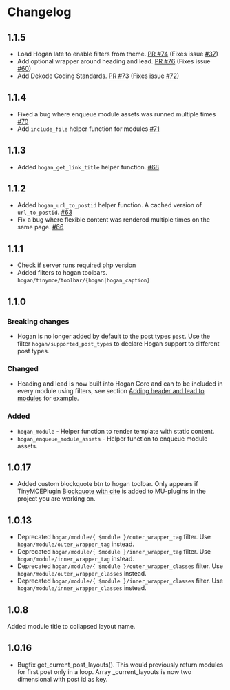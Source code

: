 # Changelog

## 1.1.5
- Load Hogan late to enable filters from theme. [PR #74](https://github.com/DekodeInteraktiv/hogan-core/pull/74) (Fixes issue [#37](https://github.com/DekodeInteraktiv/hogan-core/issues/37))
- Add optional wrapper around heading and lead. [PR #76](https://github.com/DekodeInteraktiv/hogan-core/pull/76) (Fixes issue [#60](https://github.com/DekodeInteraktiv/hogan-core/issues/60))
- Add Dekode Coding Standards. [PR #73](https://github.com/DekodeInteraktiv/hogan-core/pull/73) (Fixes issue [#72](https://github.com/DekodeInteraktiv/hogan-core/issues/72))

## 1.1.4
- Fixed a bug where enqueue module assets was runned multiple times [#70](https://github.com/DekodeInteraktiv/hogan-core/pull/70)
- Add `include_file` helper function for modules [#71](https://github.com/DekodeInteraktiv/hogan-core/pull/71)

## 1.1.3
- Added `hogan_get_link_title` helper function. [#68](https://github.com/DekodeInteraktiv/hogan-core/pull/68)

## 1.1.2
- Added `hogan_url_to_postid` helper function. A cached version of `url_to_postid`. [#63](https://github.com/DekodeInteraktiv/hogan-core/pull/63)
- Fix a bug where flexible content was rendered multiple times on the same page. [#66](https://github.com/DekodeInteraktiv/hogan-core/pull/66)

## 1.1.1
- Check if server runs required php version
- Added filters to hogan toolbars. `hogan/tinymce/toolbar/{hogan|hogan_caption}`

## 1.1.0
### Breaking changes
- Hogan is no longer added by default to the post types `post`. Use the filter `hogan/supported_post_types` to declare Hogan support to different post types.

### Changed
- Heading and lead is now built into Hogan Core and can to be included in every module using filters, see section [Adding header and lead to modules](#adding-header-and-lead-to-modules) for example.

### Added
- `hogan_module` - Helper function to render template with static content.
- `hogan_enqueue_module_assets` - Helper function to enqueue module assets.

## 1.0.17
- Added custom blockquote btn to hogan toolbar. Only appears if TinyMCEPlugin [Blockquote with cite](https://github.com/DekodeInteraktiv/WP-Snippets) is added to MU-plugins in the project you are working on.

## 1.0.13
- Deprecated `hogan/module/{ $module }/outer_wrapper_tag` filter. Use `hogan/module/outer_wrapper_tag` instead.
- Deprecated `hogan/module/{ $module }/inner_wrapper_tag` filter. Use `hogan/module/inner_wrapper_tag` instead.
- Deprecated `hogan/module/{ $module }/outer_wrapper_classes` filter. Use `hogan/module/outer_wrapper_classes` instead.
- Deprecated `hogan/module/{ $module }/inner_wrapper_classes` filter. Use `hogan/module/inner_wrapper_classes` instead.

## 1.0.8
Added module title to collapsed layout name.

## 1.0.16
- Bugfix get_current_post_layouts(). This would previously return modules for first post only in a loop. Array _current_layouts is now two dimensional with post id as key.
